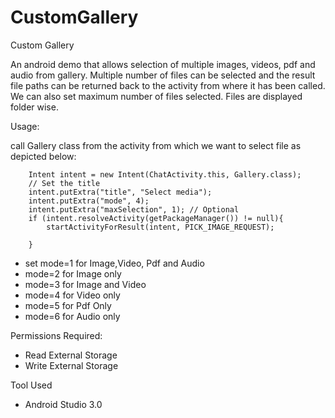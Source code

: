 # CustomGallery
Custom Gallery

An android demo that allows selection of multiple images, videos, pdf and audio from gallery. Multiple number of files can be selected and the result file paths can be returned back to the activity from where it has been called. We can also set maximum number of files selected. Files are displayed folder wise.

Usage:

call Gallery class from the activity from which we want to select file as depicted below:

		Intent intent = new Intent(ChatActivity.this, Gallery.class);
		// Set the title
		intent.putExtra("title", "Select media");
		intent.putExtra("mode", 4);
		intent.putExtra("maxSelection", 1); // Optional
		if (intent.resolveActivity(getPackageManager()) != null){
		    startActivityForResult(intent, PICK_IMAGE_REQUEST);

		}


- set mode=1 for Image,Video, Pdf and Audio
- mode=2 for Image only
- mode=3 for Image and Video
- mode=4 for Video only
- mode=5 for Pdf  Only
- mode=6 for Audio only
	
Permissions Required:
- Read External Storage
- Write External Storage

Tool Used
- Android Studio 3.0
